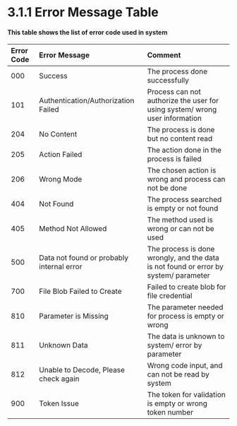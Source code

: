 # 3.1.1 Error Message Table

#### This table shows the list of error code used in system

| Error Code | Error Message | Comment |
| :--- | :--- | :--- |
| 000 | Success | The process done successfully |
| 101 | Authentication/Authorization Failed | Process can not authorize the user for using system/ wrong user information |
| 204 | No Content | The process is done but no content read |
| 205 | Action Failed | The action done in the process is failed |
| 206 | Wrong Mode | The chosen action is wrong and process can not be done |
| 404 | Not Found | The process searched is empty or not found |
| 405 | Method Not Allowed | The method used is wrong or can not be used |
| 500 | Data not found or probably internal error | The process is done wrongly, and the data is not found or error by system/ parameter |
| 700 | File Blob Failed to Create | Failed to create blob for file credential |
| 810 | Parameter is Missing | The parameter needed for process is empty or wrong |
| 811 | Unknown Data | The data is unknown to system/ error by parameter |
| 812 | Unable to Decode, Please check again | Wrong code input, and can not be read by system |
| 900 | Token Issue | The token for validation is empty or wrong token number |



